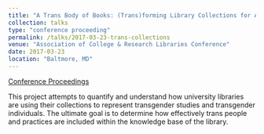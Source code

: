```yaml
---
title: "A Trans Body of Books: (Trans)forming Library Collections for Advocacy"
collection: talks
type: "conference proceeding"
permalink: /talks/2017-03-23-trans-collections
venue: "Association of College & Research Libraries Conference"
date: 2017-03-23
location: "Baltmore, MD"
---
```


[Conference Proceedings](http://www.ala.org/acrl/sites/ala.org.acrl/files/content/conferences/confsandpreconfs/2017/ATransBodyofBooks.pdf)

This project attempts to quantify and understand how university libraries are using their collections to represent transgender studies and transgender individuals. The ultimate goal is to determine how effectively trans people and practices are included within the knowledge base of the library.
